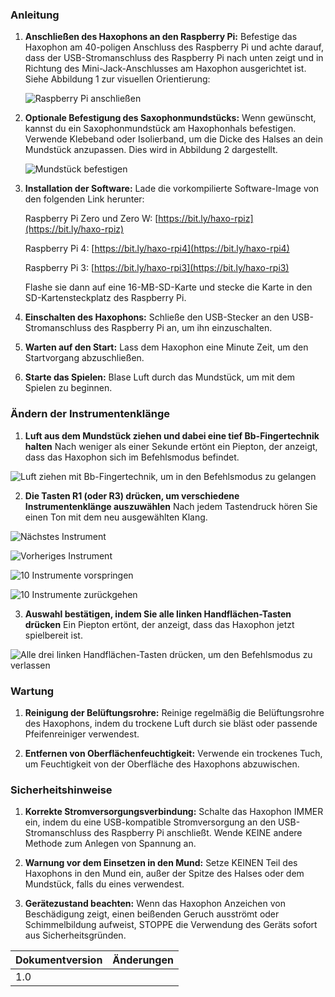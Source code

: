 ### Anleitung

1. **Anschließen des Haxophons an den Raspberry Pi:**
   Befestige das Haxophon am 40-poligen Anschluss des Raspberry Pi und achte darauf, dass der USB-Stromanschluss des Raspberry Pi nach unten zeigt und in Richtung des Mini-Jack-Anschlusses am Haxophon ausgerichtet ist. Siehe Abbildung 1 zur visuellen Orientierung:

   ![Raspberry Pi anschließen](https://github.com/jcard0na/haxo-hw/assets/676181/fd236fc7-03f0-4922-8ee6-d6f73fe1bffc)

2. **Optionale Befestigung des Saxophonmundstücks:**
   Wenn gewünscht, kannst du ein Saxophonmundstück am Haxophonhals befestigen. Verwende Klebeband oder Isolierband, um die Dicke des Halses an dein Mundstück anzupassen. Dies wird in Abbildung 2 dargestellt.

   ![Mundstück befestigen](https://github.com/cardonabits/haxo-hw/assets/676181/8db66a9e-f830-46b4-ba5d-8c7589303772)

3. **Installation der Software:**
   Lade die vorkompilierte Software-Image von den folgenden Link herunter:

   Raspberry Pi Zero und Zero W: [https://bit.ly/haxo-rpiz](https://bit.ly/haxo-rpiz)

   Raspberry Pi 4: [https://bit.ly/haxo-rpi4](https://bit.ly/haxo-rpi4)

   Raspberry Pi 3: [https://bit.ly/haxo-rpi3](https://bit.ly/haxo-rpi3)

   Flashe sie dann auf eine 16-MB-SD-Karte und stecke die Karte in den SD-Kartensteckplatz des Raspberry Pi.

4. **Einschalten des Haxophons:**
   Schließe den USB-Stecker an den USB-Stromanschluss des Raspberry Pi an, um ihn einzuschalten.

5. **Warten auf den Start:**
   Lass dem Haxophon eine Minute Zeit, um den Startvorgang abzuschließen.

6. **Starte das Spielen:**
   Blase Luft durch das Mundstück, um mit dem Spielen zu beginnen.

### Ändern der Instrumentenklänge

1. **Luft aus dem Mundstück ziehen und dabei eine tief Bb-Fingertechnik halten**
   Nach weniger als einer Sekunde ertönt ein Piepton, der anzeigt, dass das Haxophon sich im Befehlsmodus befindet.

![Luft ziehen mit Bb-Fingertechnik, um in den Befehlsmodus zu gelangen](https://github.com/cardonabits/haxo-hw/assets/676181/0b678629-7a11-4eca-ad1d-03019d156018)

2. **Die Tasten R1 (oder R3) drücken, um verschiedene Instrumentenklänge auszuwählen**
   Nach jedem Tastendruck hören Sie einen Ton mit dem neu ausgewählten Klang.

![Nächstes Instrument](https://github.com/cardonabits/haxo-hw/assets/676181/8b8a66cb-ba73-491d-b95b-3d67136d7669)

![Vorheriges Instrument](https://github.com/cardonabits/haxo-hw/assets/676181/9e6cf1ae-c568-4e71-96cb-6b74a0a08a94)

![10 Instrumente vorspringen](https://github.com/cardonabits/haxo-hw/assets/676181/94c4fd41-5210-42db-a113-5e07d172d6bd)

![10 Instrumente zurückgehen](https://github.com/cardonabits/haxo-hw/assets/676181/2c469639-7382-4c9e-8616-e5316430cb7d)

3. **Auswahl bestätigen, indem Sie alle linken Handflächen-Tasten drücken**
   Ein Piepton ertönt, der anzeigt, dass das Haxophon jetzt spielbereit ist.

![Alle drei linken Handflächen-Tasten drücken, um den Befehlsmodus zu verlassen](https://github.com/cardonabits/haxo-hw/assets/676181/fef46a10-c650-462d-b551-602eeb497334)

### Wartung

1. **Reinigung der Belüftungsrohre:**
   Reinige regelmäßig die Belüftungsrohre des Haxophons, indem du trockene Luft durch sie bläst oder passende Pfeifenreiniger verwendest.

2. **Entfernen von Oberflächenfeuchtigkeit:**
   Verwende ein trockenes Tuch, um Feuchtigkeit von der Oberfläche des Haxophons abzuwischen.

### Sicherheitshinweise

1. **Korrekte Stromversorgungsverbindung:**
   Schalte das Haxophon IMMER ein, indem du eine USB-kompatible Stromversorgung an den USB-Stromanschluss des Raspberry Pi anschließt. Wende KEINE andere Methode zum Anlegen von Spannung an.

2. **Warnung vor dem Einsetzen in den Mund:**
   Setze KEINEN Teil des Haxophons in den Mund ein, außer der Spitze des Halses oder dem Mundstück, falls du eines verwendest.

3. **Gerätezustand beachten:**
   Wenn das Haxophon Anzeichen von Beschädigung zeigt, einen beißenden Geruch ausströmt oder Schimmelbildung aufweist, STOPPE die Verwendung des Geräts sofort aus Sicherheitsgründen.


| Dokumentversion | Änderungen |
| --- | --- |
| 1.0 |     |
